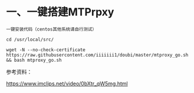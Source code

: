 # 一、一键搭建MTPrpxy
```
一键安装代码（centos其他系统请自行测试） 

cd /usr/local/src/

wget -N --no-check-certificate https://raw.githubusercontent.com/iiiiiii1/doubi/master/mtproxy_go.sh && bash mtproxy_go.sh
```

参考资料：

https://www.imclips.net/video/0bXtr_qW5mg.html
